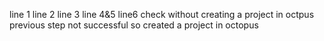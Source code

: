 line 1
line 2
line 3
line 4&5
line6
check without creating a project in octpus
previous step not successful so created a project in octopus
